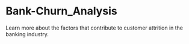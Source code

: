 # Bank-Churn_Analysis
Learn more about the factors that contribute to customer attrition in the banking industry.
